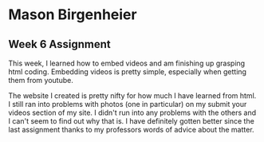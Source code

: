 # Mason Birgenheier

## Week 6 Assignment

This week, I learned how to embed videos and am finishing up grasping html coding. Embedding videos is pretty simple, especially when getting them from youtube.

The website I created is pretty nifty for how much I have learned from html. I still ran into problems with photos (one in particular) on my submit your videos section of my site. I didn't run into any problems with the others and I can't seem to find out why that is. I have definitely gotten better since the last assignment thanks to my professors words of advice about the matter.
